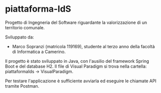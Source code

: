 # piattaforma-IdS

Progetto di Ingegneria del Software riguardante la valorizzazione di un territorio comunale.

Sviluppato da:
- Marco Sopranzi (matricola 119169), studente al terzo anno della facoltà di Informatica a Camerino.

Il progetto è stato sviluppato in Java, con l'ausilio del framework Spring Boot e del database H2.
Il file di Visual Paradigm si trova nella cartella: piattaformaIds -> VisualParadigm.

Per testare l'applicazione è sufficiente avviarla ed eseguire le chiamate API tramite Postman.
